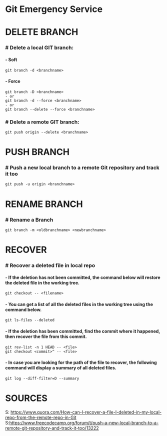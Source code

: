 # Git Emergency Service

# DELETE BRANCH
### # Delete a local GIT branch:
#### - Soft
    git branch -d <branchname>
#### - Force
    git branch -D <branchname>
    - or
    git branch -d --force <branchname>
    - or
    git branch --delete --force <branchname>

### # Delete a remote GIT branch:
    git push origin --delete <branchname>
    
# PUSH BRANCH
### # Push a new local branch to a remote Git repository and track it too
    git push -u origin <branchname>
    
# RENAME BRANCH
### # Rename a Branch
    git branch -m <oldbranchname> <newbranchname>

# RECOVER
### # Recover a deleted file in local repo 
#### - If the deletion has not been committed, the command below will restore the deleted file in the working tree.
    git checkout -- <filename>
#### - You can get a list of all the deleted files in the working tree using the command below.
    git ls-files --deleted

#### - If the deletion has been committed, find the commit where it happened, then recover the file from this commit.
    git rev-list -n 1 HEAD -- <file>
    git checkout <commit>^ -- <file>

#### - In case you are looking for the path of the file to recover, the following command will display a summary of all deleted files.
    git log --diff-filter=D --summary
    
#  SOURCES    
S: https://www.quora.com/How-can-I-recover-a-file-I-deleted-in-my-local-repo-from-the-remote-repo-in-Git
S:https://www.freecodecamp.org/forum/t/push-a-new-local-branch-to-a-remote-git-repository-and-track-it-too/13222
